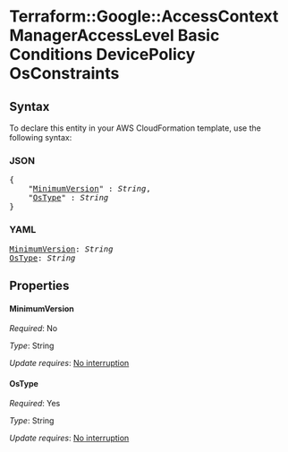 # Terraform::Google::AccessContextManagerAccessLevel Basic Conditions DevicePolicy OsConstraints

## Syntax

To declare this entity in your AWS CloudFormation template, use the following syntax:

### JSON

<pre>
{
    "<a href="#minimumversion" title="MinimumVersion">MinimumVersion</a>" : <i>String</i>,
    "<a href="#ostype" title="OsType">OsType</a>" : <i>String</i>
}
</pre>

### YAML

<pre>
<a href="#minimumversion" title="MinimumVersion">MinimumVersion</a>: <i>String</i>
<a href="#ostype" title="OsType">OsType</a>: <i>String</i>
</pre>

## Properties

#### MinimumVersion

_Required_: No

_Type_: String

_Update requires_: [No interruption](https://docs.aws.amazon.com/AWSCloudFormation/latest/UserGuide/using-cfn-updating-stacks-update-behaviors.html#update-no-interrupt)

#### OsType

_Required_: Yes

_Type_: String

_Update requires_: [No interruption](https://docs.aws.amazon.com/AWSCloudFormation/latest/UserGuide/using-cfn-updating-stacks-update-behaviors.html#update-no-interrupt)

